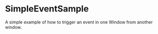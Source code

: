 # SimpleEventSample

A simple example of how to trigger an event in one Window from another window.
